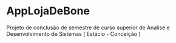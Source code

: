 # AppLojaDeBone
Projeto de conclusão de semestre de curso superior de Analise e Desenvolvimento de Sistemas ( Estácio - Conceição )
